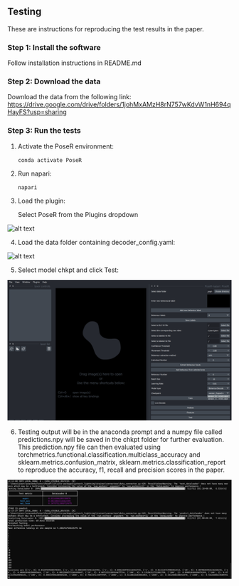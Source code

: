## Testing

These are instructions for reproducing the test results in the paper.

### Step 1: Install the software

Follow installation instructions in README.md

### Step 2: Download the data

Download the data from the following link:
https://drive.google.com/drive/folders/1johMxAMzH8rN757wKdvW1nH694qHayFS?usp=sharing

### Step 3: Run the tests

1) Activate the PoseR environment:
						
	   conda activate PoseR

2) Run napari:

	   napari

3) Load the plugin:

	Select PoseR from the Plugins dropdown

![alt text](https://github.com/pnm4sfix/PoseR/blob/generalise-species/docs/Workflow1-LoadPlugin1.png?raw=true)

4) Load the data folder containing decoder_config.yaml:

![alt text](https://github.com/pnm4sfix/PoseR/blob/generalise-species/docs/Workflow1-SelectProjectFolder2.png?raw=true)

5) Select model chkpt and click Test:

![alt text](https://github.com/pnm4sfix/PoseR/blob/main/docs/SelectChkptAndTest.png?raw=true)

6) Testing output will be in the anaconda prompt and a numpy file called predictions.npy will be saved in the chkpt folder for further evaluation.
	This prediction.npy file can then evaluated using torchmetrics.functional.classification.multiclass_accuracy
    and sklearn.metrics.confusion_matrix, sklearn.metrics.classification_report to reproduce the accuracy, f1, recall and precision scores in the paper.

![alt text](https://github.com/pnm4sfix/PoseR/blob/main/docs/TestOutputExample.png?raw=true)